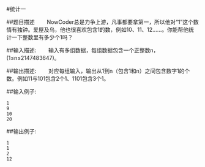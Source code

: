 #统计一

##题目描述
　　NowCoder总是力争上游，凡事都要拿第一，所以他对“1”这个数情有独钟。爱屋及乌，他也很喜欢包含1的数，例如10、11、12……。你能帮他统计一下整数里有多少个1吗？

##输入描述:
　　输入有多组数据，每组数据包含一个正整数n，(1≤n≤2147483647)。

##输出描述:
　　对应每组输入，输出从1到n（包含1和n）之间包含数字1的个数。例如11与101包含2个1、1101包含3个1。

##输入例子:
```
1
9
10
20
```

##输出例子:
```
1
1
2
12
```